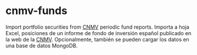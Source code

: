 # cnmv-funds
Import portfolio securities from [CNMV](http://cnmv.es/portal/home.aspx) periodic fund reports.
Importa a hoja Excel, posiciones de un informe de fondo de inversión español publicado en la web de la [CNMV](http://cnmv.es/portal/home.aspx).
Opcionalmente, también se pueden cargar los datos en una base de datos MongoDB.
